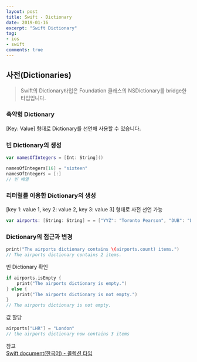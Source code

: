 ```yaml
---
layout: post
title: Swift - Dictionary
date: 2019-01-16
excerpt: "Swift Dictionary"
tag:
- ios
- swift
comments: true
---
```


## 사전(Dictionaries)

> Swift의 Dictionary타입은 Foundation 클래스의 NSDictionary를 bridge한 타입입니다.

### 축약형 Dictionary

[Key: Value] 형태로 Dictionary를 선언해 사용할 수 있습니다.

### 빈 Dictionary의 생성
```swift
var namesOfIntegers = [Int: String]()
```
```swift
namesOfIntegers[16] = "sixteen"
namesOfIntegers = [:]
// 빈 배열
```
### 리터럴를 이용한 Dictionary의 생성

[key 1: value 1, key 2: value 2, key 3: value 3] 형태로 사전 선언 가능
```swift
var airports: [String: String] = = ["YYZ": "Toronto Pearson", "DUB": "Dublin"]
```
### Dictionary의 접근과 변경
```swift
print("The airports dictionary contains \(airports.count) items.")
// The airports dictionary contains 2 items.
```
빈 Dictionary 확인
```swift
if airports.isEmpty {
    print("The airports dictionary is empty.")
} else {
    print("The airports dictionary is not empty.")
}
// The airports dictionary is not empty.
```
값 할당
```swift
airports["LHR"] = "London"
// the airports dictionary now contains 3 items
```

참고  
[Swift document(한국어) - 콜렉션 타입](https://jusung.gitbook.io/the-swift-language-guide/untitled-1)  